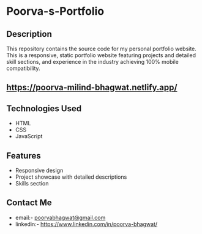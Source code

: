 # Poorva-s-Portfolio

## Description
This repository contains the source code for my personal portfolio website. This is a responsive, static portfolio website featuring projects and detailed skill sections, and experience in the industry achieving 100% mobile compatibility.

## https://poorva-milind-bhagwat.netlify.app/

## Technologies Used
- HTML
- CSS
- JavaScript

## Features
- Responsive design
- Project showcase with detailed descriptions
- Skills section


## Contact Me
- email:- poorvabhagwat@gmail.com
- linkedin:- https://www.linkedin.com/in/poorva-bhagwat/



